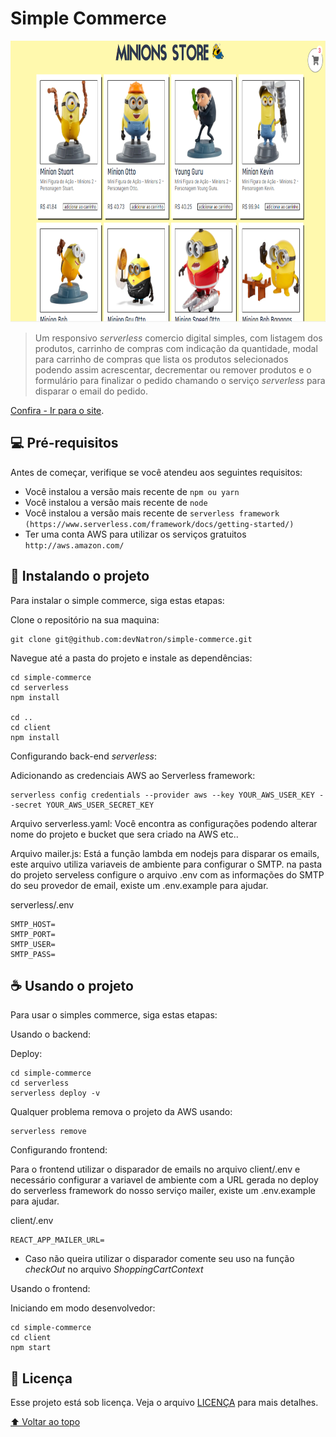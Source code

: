# Simple Commerce

<img src="example-image.png" alt="exemple image" width="800" height="450">

> Um responsivo *serverless* comercio digital simples, com listagem dos produtos, carrinho de compras com indicação da quantidade, modal para carrinho de compras que lista os produtos selecionados podendo assim acrescentar, decrementar ou remover produtos e o formulário para finalizar o pedido chamando o serviço *serverless* para disparar o email do pedido.

[Confira - Ir para o site](http://minionstore.s3-website-sa-east-1.amazonaws.com/).

## 💻 Pré-requisitos

Antes de começar, verifique se você atendeu aos seguintes requisitos:
<!---Estes são apenas requisitos de exemplo. Adicionar, duplicar ou remover conforme necessário--->
* Você instalou a versão mais recente de `npm ou yarn`
* Você instalou a versão mais recente de `node`
* Você instalou a versão mais recente de `serverless framework (https://www.serverless.com/framework/docs/getting-started/)`
* Ter uma conta AWS para utilizar os serviços gratuitos `http://aws.amazon.com/`

## 🚀 Instalando o projeto

Para instalar o simple commerce, siga estas etapas:

Clone o repositório na sua maquina:
```
git clone git@github.com:devNatron/simple-commerce.git
```
Navegue até a pasta do projeto e instale as dependências:
```
cd simple-commerce
cd serverless
npm install

cd ..
cd client
npm install
```

Configurando back-end *serverless*:

Adicionando as credenciais AWS ao Serverless framework:
```
serverless config credentials --provider aws --key YOUR_AWS_USER_KEY --secret YOUR_AWS_USER_SECRET_KEY
```

Arquivo serverless.yaml: Você encontra as configurações podendo alterar nome do projeto e bucket que sera criado na AWS etc..

Arquivo mailer.js: Está a função lambda em nodejs para disparar os emails, este arquivo utiliza variaveis de ambiente para configurar o SMTP.
na pasta do projeto serveless configure o arquivo .env com as informações do SMTP do seu provedor de email, existe um .env.example para ajudar.

serverless/.env
```
SMTP_HOST=
SMTP_PORT=
SMTP_USER=
SMTP_PASS=
```

## ☕ Usando o projeto

Para usar o simples commerce, siga estas etapas:

Usando o backend:

Deploy:
```
cd simple-commerce
cd serverless
serverless deploy -v
```

Qualquer problema remova o projeto da AWS usando:
```
serverless remove
```

Configurando frontend:

Para o frontend utilizar o disparador de emails no arquivo client/.env e necessário configurar a variavel de ambiente com a URL gerada no deploy do serverless framework do nosso serviço mailer, existe um .env.example para ajudar.

client/.env
```
REACT_APP_MAILER_URL=
```
- Caso não queira utilizar o disparador comente seu uso na função *checkOut* no arquivo *ShoppingCartContext*

Usando o frontend:

Iniciando em modo desenvolvedor:
```
cd simple-commerce
cd client
npm start
```

## 📝 Licença

Esse projeto está sob licença. Veja o arquivo [LICENÇA](LICENSE.md) para mais detalhes.

[⬆ Voltar ao topo](#simple-commerce)<br>
